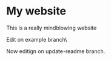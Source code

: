 # My website

This is a really mindblowing website

Edit on example branch\

Now editign on update-readme branch.
